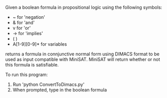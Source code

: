 Given a boolean formula in propositional logic using the following symbols:  
  * ~ for 'negation'  
  * & for 'and'  
  * v for 'or'  
  * -> for 'implies'  
  * ( )  
  * A[1-9][0-9]* for variables  

returns a formula in connjunctive normal form using DIMACS format to be used as input compatible with MiniSAT.
MiniSAT will return whether or not this formula is satisfiable.

To run this program:
1. Run 'python ConvertToDimacs.py'
2. When prompted, type in the boolean formula
